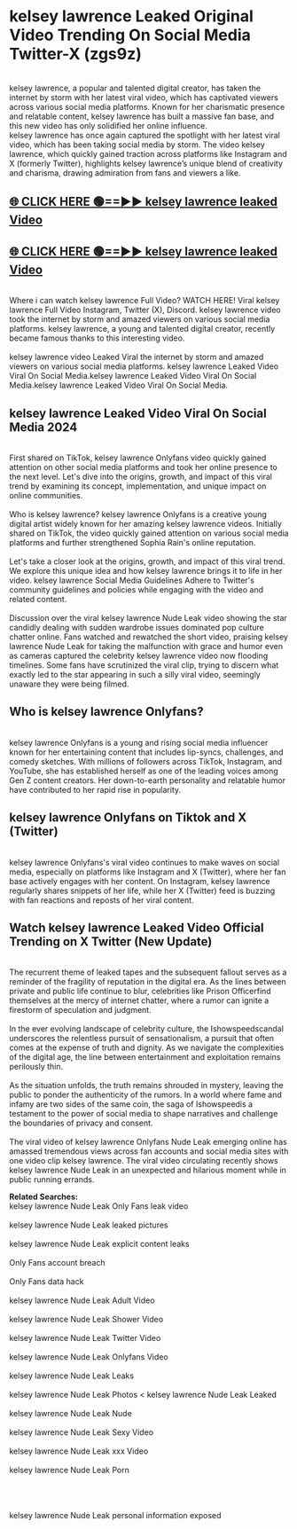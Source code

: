 # kelsey lawrence Leaked Original Video Trending On Social Media Twitter-X (zgs9z)

<br>
kelsey lawrence, a popular and talented digital creator, has taken the internet by storm with her latest viral video, which has captivated viewers across various social media platforms. Known for her charismatic presence and relatable content, kelsey lawrence has built a massive fan base, and this new video has only solidified her online influence.
<br>
kelsey lawrence has once again captured the spotlight with her latest viral video, which has been taking social media by storm. The video kelsey lawrence, which quickly gained traction across platforms like Instagram and X (formerly Twitter), highlights kelsey lawrence’s unique blend of creativity and charisma, drawing admiration from fans and viewers a like.
<br>

## [🌐 CLICK HERE 🟢==►►  kelsey lawrence leaked Video ](https://onlyclips.site?title=kelsey_lawrence&ref=git)

## [🌐 CLICK HERE 🟢==►►  kelsey lawrence leaked Video ](https://onlyclips.site?title=kelsey_lawrence&ref=git)



<br>
Where i can watch kelsey lawrence Full Video? WATCH HERE! Viral kelsey lawrence Full Video Instagram, Twitter (X), Discord. kelsey lawrence video took the internet by storm and amazed viewers on various social media platforms. kelsey lawrence, a young and talented digital creator, recently became famous thanks to this interesting video.
<br><br>
kelsey lawrence video Leaked Viral the internet by storm and amazed viewers on various social media platforms. kelsey lawrence Leaked Video Viral On Social Media.kelsey lawrence Leaked Video Viral On Social Media.kelsey lawrence Leaked Video Viral On Social Media.
<br>

<h2>kelsey lawrence Leaked Video Viral On Social Media 2024</h2>
<br>
First shared on TikTok, kelsey lawrence Onlyfans video quickly gained attention on other social media platforms and took her online presence to the next level. Let's dive into the origins, growth, and impact of this viral trend by examining its concept, implementation, and unique impact on online communities.
<br><br>
Who is kelsey lawrence? kelsey lawrence Onlyfans is a creative young digital artist widely known for her amazing kelsey lawrence videos. Initially shared on TikTok, the video quickly gained attention on various social media platforms and further strengthened Sophia Rain's online reputation.
<br><br>
Let's take a closer look at the origins, growth, and impact of this viral trend. We explore this unique idea and how kelsey lawrence brings it to life in her video. kelsey lawrence Social Media Guidelines Adhere to Twitter's community guidelines and policies while engaging with the video and related content.
<br><br>
Discussion over the viral kelsey lawrence Nude Leak video showing the star candidly dealing with sudden wardrobe issues dominated pop culture chatter online. Fans watched and rewatched the short video, praising kelsey lawrence Nude Leak for taking the malfunction with grace and humor even as cameras captured the celebrity kelsey lawrence video now flooding timelines. Some fans have scrutinized the viral clip, trying to discern what exactly led to the star appearing in such a silly viral video, seemingly unaware they were being filmed.
<br>

<h2>Who is kelsey lawrence Onlyfans?</h2>
<br>
kelsey lawrence Onlyfans is a young and rising social media influencer known for her entertaining content that includes lip-syncs, challenges, and comedy sketches. With millions of followers across TikTok, Instagram, and YouTube, she has established herself as one of the leading voices among Gen Z content creators. Her down-to-earth personality and relatable humor have contributed to her rapid rise in popularity.
<br>
<h2>kelsey lawrence Onlyfans on Tiktok and X (Twitter)</h2>
<br>
kelsey lawrence Onlyfans's viral video continues to make waves on social media, especially on platforms like Instagram and X (Twitter), where her fan base actively engages with her content. On Instagram, kelsey lawrence regularly shares snippets of her life, while her X (Twitter) feed is buzzing with fan reactions and reposts of her viral content.
<br>
<h2>Watch kelsey lawrence Leaked Video Official Trending on X Twitter (New Update)</h2>
<br>
The recurrent theme of leaked tapes and the subsequent fallout serves as a reminder of the fragility of reputation in the digital era. As the lines between private and public life continue to blur, celebrities like Prison Officerfind themselves at the mercy of internet chatter, where a rumor can ignite a firestorm of speculation and judgment.
<br><br>
In the ever evolving landscape of celebrity culture, the Ishowspeedscandal underscores the relentless pursuit of sensationalism, a pursuit that often comes at the expense of truth and dignity. As we navigate the complexities of the digital age, the line between entertainment and exploitation remains perilously thin.
<br><br>
As the situation unfolds, the truth remains shrouded in mystery, leaving the public to ponder the authenticity of the rumors. In a world where fame and infamy are two sides of the same coin, the saga of Ishowspeedis a testament to the power of social media to shape narratives and challenge the boundaries of privacy and consent.
<br><br>
The viral video of kelsey lawrence Onlyfans Nude Leak emerging online has amassed tremendous views across fan accounts and social media sites with one video clip kelsey lawrence. The viral video circulating recently shows kelsey lawrence Nude Leak in an unexpected and hilarious moment while in public running errands.
<br>

<strong>Related Searches:</strong>
<br>
kelsey lawrence Nude Leak Only Fans leak video
<br><br>
kelsey lawrence Nude Leak leaked pictures
<br><br>
kelsey lawrence Nude Leak explicit content leaks
<br><br>
Only Fans account breach
<br><br>
Only Fans data hack
<br><br>
kelsey lawrence Nude Leak Adult Video
<br><br>
kelsey lawrence Nude Leak Shower Video
<br><br>
kelsey lawrence Nude Leak Twitter Video
<br><br>
kelsey lawrence Nude Leak Onlyfans Video
<br><br>
kelsey lawrence Nude Leak Leaks
<br><br>
kelsey lawrence Nude Leak Photos
<
kelsey lawrence Nude Leak Leaked
<br><br>
kelsey lawrence Nude Leak Nude
<br><br>
kelsey lawrence Nude Leak Sexy Video
<br><br>
kelsey lawrence Nude Leak xxx Video
<br><br>
kelsey lawrence Nude Leak Porn
<br><br>

<br><br>
kelsey lawrence Nude Leak personal information exposed
